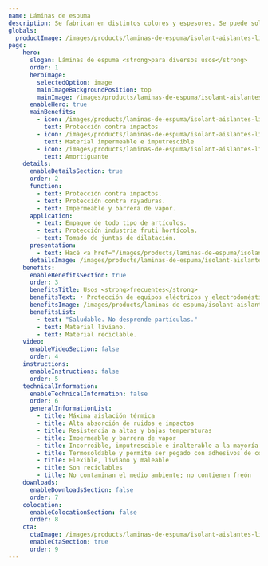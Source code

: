 ```yaml
---
name: Láminas de espuma
description: Se fabrican en distintos colores y espesores. Se puede solicitar con terminación con film de poliéster, film aluminizado y foil de aluminio puro.
globals:
  productImage: /images/products/laminas-de-espuma/isolant-aislantes-linea-otros-usos-laminas-de-espuma-producto-rollo.png
page:
    hero:
      slogan: Láminas de espuma <strong>para diversos usos</strong>
      order: 1
      heroImage:
        selectedOption: image
        mainImageBackgroundPosition: top
        mainImage: /images/products/laminas-de-espuma/isolant-aislantes-linea-otros-usos-laminas-de-espuma-imagen-principal.jpg
      enableHero: true
      mainBenefits:
        - icon: /images/products/laminas-de-espuma/isolant-aislantes-linea-otros-usos-laminas-de-espuma-beneficio-1.svg
          text: Protección contra impactos
        - icon: /images/products/laminas-de-espuma/isolant-aislantes-linea-otros-usos-laminas-de-espuma-beneficio-2.svg
          text: Material impermeable e imputrescible
        - icon: /images/products/laminas-de-espuma/isolant-aislantes-linea-otros-usos-laminas-de-espuma-beneficio-3.svg
          text: Amortiguante
    details:
      enableDetailsSection: true
      order: 2
      function:
        - text: Protección contra impactos.
        - text: Protección contra rayaduras.
        - text: Impermeable y barrera de vapor.
      application:
        - text: Empaque de todo tipo de artículos.
        - text: Protección industria fruti hortícola.
        - text: Tomado de juntas de dilatación.
      presentation:
        - text: Hacé <a href="/images/products/laminas-de-espuma/isolant-aislantes-linea-otros-usos-laminas-de-espuma-presentaciones.png" target="_blank" rel="noopener noreferrer" class="font-bold">click acá</a> para ver todas las presentaciones disponibles
      detailsImage: /images/products/laminas-de-espuma/isolant-aislantes-linea-otros-usos-laminas-de-espuma-imagen-detalle.jpg
    benefits:
      enableBenefitsSection: true
      order: 3
      benefitsTitle: Usos <strong>frecuentes</strong>
      benefitsText: • Protección de equipos eléctricos y electrodomésticos<br />• Confección de bolsos térmicos<br />• Embalajes y porta objetos con fines de protección mecánica y anti abrasivos
      benefitsImage: /images/products/laminas-de-espuma/isolant-aislantes-linea-otros-usos-laminas-de-espuma-beneficio-exclusivo.jpg
      benefitsList:
        - text: "Saludable. No desprende partículas."
        - text: Material liviano.
        - text: Material reciclable.
    video:
      enableVideoSection: false
      order: 4
    instructions:
      enableInstructions: false
      order: 5
    technicalInformation:
      enableTechnicalInformation: false
      order: 6
      generalInformationList:
        - title: Máxima aislación térmica
        - title: Alta absorción de ruidos e impactos
        - title: Resistencia a altas y bajas temperaturas
        - title: Impermeable y barrera de vapor
        - title: Incorroible, imputrescible e inalterable a la mayoría de los agentes químicos
        - title: Termosoldable y permite ser pegado con adhesivos de contacto
        - title: Flexible, liviano y maleable
        - title: Son reciclables
        - title: No contaminan el medio ambiente; no contienen freón
    downloads:
      enableDownloadsSection: false
      order: 7
    colocation:
      enableColocationSection: false
      order: 8
    cta:
      ctaImage: /images/products/laminas-de-espuma/isolant-aislantes-linea-otros-usos-laminas-de-espuma-cta.jpg
      enableCtaSection: true
      order: 9
---
```

